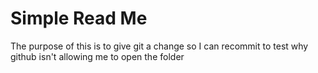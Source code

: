 # Simple Read Me
The purpose of this is to give git a change so I can recommit to test why github isn't allowing me to open the folder
